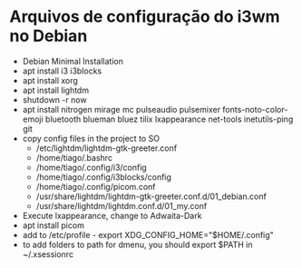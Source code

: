 # Arquivos de configuração do i3wm no Debian

- Debian Minimal Installation
- apt install i3 i3blocks
- apt install xorg
- apt install lightdm
- shutdown -r now
- apt install nitrogen mirage mc pulseaudio pulsemixer fonts-noto-color-emoji bluetooth blueman bluez tilix lxappearance net-tools inetutils-ping git
- copy config files in the project to SO
    - /etc/lightdm/lightdm-gtk-greeter.conf
    - /home/tiago/.bashrc
    - /home/tiago/.config/i3/config
    - /home/tiago/.config/i3blocks/config
    - /home/tiago/.config/picom.conf
    - /usr/share/lightdm/lightdm-gtk-greeter.conf.d/01_debian.conf
    - /usr/share/lightdm/lightdm.conf.d/01_my.conf
- Execute lxappearance, change to Adwaita-Dark
- apt install picom
- add to /etc/profile - export XDG_CONFIG_HOME="$HOME/.config"
- to add folders to path for dmenu, you should export $PATH in ~/.xsessionrc
